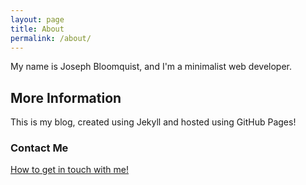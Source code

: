 ```yaml
---
layout: page
title: About
permalink: /about/
---
```


My name is Joseph Bloomquist, and I'm a minimalist web developer. 

## More Information
This is my blog, created using Jekyll and hosted using GitHub Pages!

### Contact Me
[How to get in touch with me!](https://contact.josephbloomquist.com)
